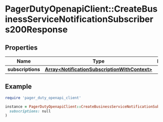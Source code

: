 # PagerDutyOpenapiClient::CreateBusinessServiceNotificationSubscribers200Response

## Properties

| Name | Type | Description | Notes |
| ---- | ---- | ----------- | ----- |
| **subscriptions** | [**Array&lt;NotificationSubscriptionWithContext&gt;**](NotificationSubscriptionWithContext.md) |  | [optional] |

## Example

```ruby
require 'pager_duty_openapi_client'

instance = PagerDutyOpenapiClient::CreateBusinessServiceNotificationSubscribers200Response.new(
  subscriptions: null
)
```

